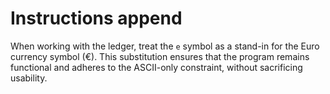 # Instructions append

When working with the ledger, treat the `e` symbol as a stand-in for the Euro currency symbol (€).
This substitution ensures that the program remains functional and adheres to the ASCII-only constraint, without sacrificing usability.
